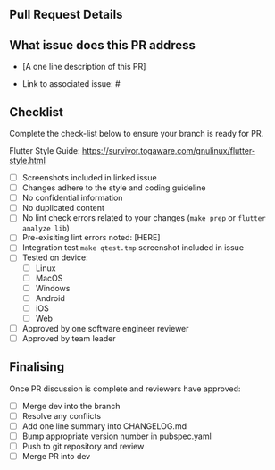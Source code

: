 ## Pull Request Details

## What issue does this PR address

- [A one line description of this PR]

- Link to associated issue: #

## Checklist

Complete the check-list below to ensure your branch is ready for PR.

Flutter Style Guide: https://survivor.togaware.com/gnulinux/flutter-style.html

- [ ] Screenshots included in linked issue
- [ ] Changes adhere to the style and coding guideline
- [ ] No confidential information
- [ ] No duplicated content
- [ ] No lint check errors related to your changes (`make prep` or `flutter analyze lib`)
- [ ] Pre-exisiting lint errors noted: [HERE]
- [ ] Integration test `make qtest.tmp` screenshot included in issue
- [ ] Tested on device:
  - [ ] Linux
  - [ ] MacOS
  - [ ] Windows
  - [ ] Android
  - [ ] iOS
  - [ ] Web
- [ ] Approved by one software engineer reviewer
- [ ] Approved by team leader

## Finalising

Once PR discussion is complete and reviewers have approved:

- [ ] Merge dev into the branch
- [ ] Resolve any conflicts
- [ ] Add one line summary into CHANGELOG.md
- [ ] Bump appropriate version number in pubspec.yaml
- [ ] Push to git repository and review
- [ ] Merge PR into dev
